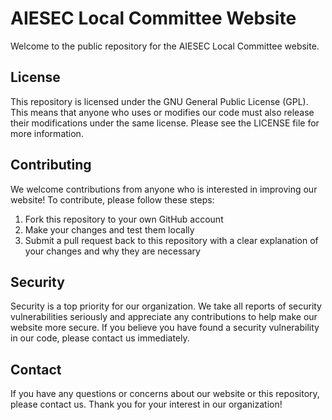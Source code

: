 # AIESEC Local Committee Website

Welcome to the public repository for the AIESEC Local Committee website.

## License

This repository is licensed under the GNU General Public License (GPL). This means that anyone who uses or modifies our code must also release their modifications under the same license. Please see the LICENSE file for more information.

## Contributing

We welcome contributions from anyone who is interested in improving our website! To contribute, please follow these steps:

1. Fork this repository to your own GitHub account
2. Make your changes and test them locally
3. Submit a pull request back to this repository with a clear explanation of your changes and why they are necessary

## Security

Security is a top priority for our organization. We take all reports of security vulnerabilities seriously and appreciate any contributions to help make our website more secure. If you believe you have found a security vulnerability in our code, please contact us immediately.

## Contact

If you have any questions or concerns about our website or this repository, please contact us. Thank you for your interest in our organization!
